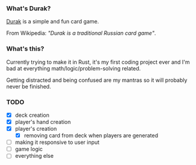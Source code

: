 ### What's Durak?

[Durak](https://en.wikipedia.org/wiki/Durak) is a simple and fun card game.

From Wikipedia: _"Durak is a traditional Russian card game"_.

### What's this?
Currently trying to make it in Rust, it's my first coding project ever and I'm bad at everything math/logic/problem-solving related.

Getting distracted and being confused are my mantras so it will probably never be finished.

### TODO

- [x] deck creation
- [x] player's hand creation
- [x] player's creation
  - [x] removing card from deck when players are generated
- [ ] making it responsive to user input
- [ ] game logic
- [ ] everything else
